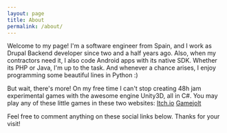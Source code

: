 ```yaml
---
layout: page
title: About
permalink: /about/
---
```


Welcome to my page! I'm a software engineer from Spain, and I work as Drupal Backend developer since two and a half years ago. Also, when my contractors need it, I also code Android apps with its native SDK. Whether its PHP or Java, I'm up to the task. And whenever a chance arises, I enjoy programming some beautiful lines in Python :)

But wait, there's more! On my free time I can't stop creating 48h jam experimental games with the awesome engine Unity3D, all in C#. You may play any of these little games in these two websites:
[Itch.io](http://maesk.itch.io/)
[Gamejolt](http://gamejolt.com/profile/maesk/679194/)

Feel free to comment anything on these social links below. Thanks for your visit!